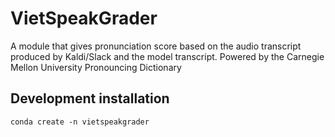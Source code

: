 # VietSpeakGrader
A module that gives pronunciation score based on the audio transcript produced by Kaldi/Slack and the model transcript. Powered by the Carnegie Mellon University Pronouncing Dictionary

## Development installation
```
conda create -n vietspeakgrader

```